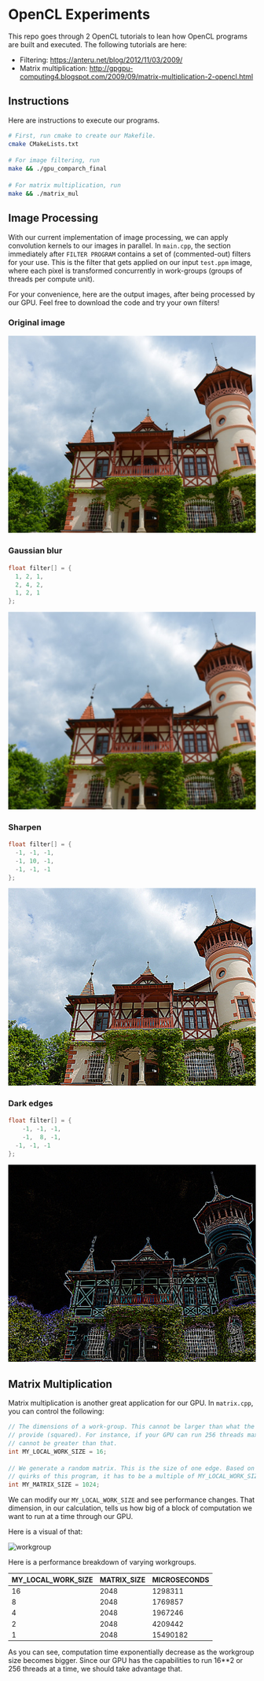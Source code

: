# OpenCL Experiments

This repo goes through 2 OpenCL tutorials to lean how OpenCL programs are built and executed. The following tutorials are here:

- Filtering: https://anteru.net/blog/2012/11/03/2009/
- Matrix multiplication: http://gpgpu-computing4.blogspot.com/2009/09/matrix-multiplication-2-opencl.html

## Instructions

Here are instructions to execute our programs.

```bash
# First, run cmake to create our Makefile.
cmake CMakeLists.txt

# For image filtering, run
make && ./gpu_comparch_final

# For matrix multiplication, run
make && ./matrix_mul
```

## Image Processing

With our current implementation of image processing, we can apply convolution kernels to our images in parallel. In `main.cpp`, the section immediately after `FILTER PROGRAM` contains a set of (commented-out) filters for your use. This is the filter that gets applied on our input `test.ppm` image, where each pixel is transformed concurrently in work-groups (groups of threads per compute unit).

For your convenience, here are the output images, after being processed by our GPU. Feel free to download the code and try your own filters!

### Original image

![test](assets/test.jpg)

### Gaussian blur

```c
float filter[] = {
  1, 2, 1,
  2, 4, 2,
  1, 2, 1
};
```

![test](assets/gaussian.jpg)

### Sharpen

```c
float filter[] = {
  -1, -1, -1,
  -1, 10, -1,
  -1, -1, -1
};
```

![test](assets/sharpen.jpg)

### Dark edges

```c
float filter[] = {
	-1, -1, -1,
	-1,  8, -1,
  -1, -1, -1
};
```

![test](assets/dark_edges.jpg)

## Matrix Multiplication

Matrix multiplication is another great application for our GPU. In `matrix.cpp`, you can control the following:

```c
// The dimensions of a work-group. This cannot be larger than what the GPU can
// provide (squared). For instance, if your GPU can run 256 threads max, this
// cannot be greater than that.
int MY_LOCAL_WORK_SIZE = 16;

// We generate a random matrix. This is the size of one edge. Based on the
// quirks of this program, it has to be a multiple of MY_LOCAL_WORK_SIZE.
int MY_MATRIX_SIZE = 1024;
```

We can modify our `MY_LOCAL_WORK_SIZE` and see performance changes. That dimension, in our calculation, tells us how big of a block of computation we want to run at a time through our GPU.

Here is a visual of that:

![workgroup](http://4.bp.blogspot.com/_11ZzbaXqQj0/SsEgxMAccuI/AAAAAAAAAIw/iHpL2PNpkJo/s1600-h/ndrange.JPG)

Here is a performance breakdown of varying workgroups.

| MY_LOCAL_WORK_SIZE | MATRIX_SIZE | MICROSECONDS |
|--------------------|-------------|--------------|
| 16                 | 2048        | 1298311      |
| 8                  | 2048        | 1769857      |
| 4                  | 2048        | 1967246      |
| 2                  | 2048        | 4209442      |
| 1                  | 2048        | 15490182     |

As you can see, computation time exponentially decrease as the workgroup size becomes bigger. Since our GPU has the capabilities to run 16**2 or 256 threads at a time, we should take advantage that. 
